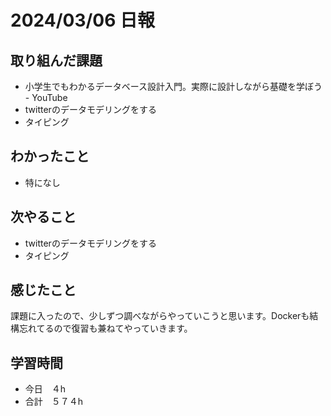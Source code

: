 # 2024/03/06 日報

## 取り組んだ課題
- 小学生でもわかるデータベース設計入門。実際に設計しながら基礎を学ぼう - YouTube
- twitterのデータモデリングをする
- タイピング

## わかったこと
- 特になし

## 次やること
- twitterのデータモデリングをする
- タイピング

## 感じたこと
課題に入ったので、少しずつ調べながらやっていこうと思います。Dockerも結構忘れてるので復習も兼ねてやっていきます。

## 学習時間
- 今日　４h
- 合計　５７４h

